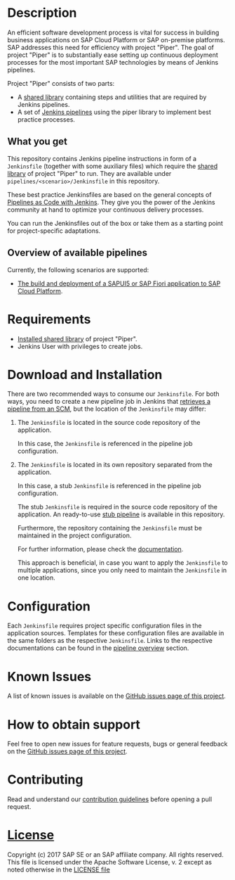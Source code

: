 # Description

An efficient software development process is vital for success in building
business applications on SAP Cloud Platform or SAP on-premise platforms.
SAP addresses this need for efficiency with project "Piper". The goal of project
"Piper" is to substantially ease setting up continuous deployment processes for
the most important SAP technologies by means of Jenkins pipelines.

Project "Piper" consists of two parts:

 * A [shared library][piper-library] containing steps and utilities that are
   required by Jenkins pipelines.
 * A set of [Jenkins pipelines][piper-pipelines] using the piper library to
   implement best practice processes.

## What you get

This repository contains Jenkins pipeline instructions in form of a
`Jenkinsfile` (together with some auxiliary files) which require the [shared
library][piper-library] of project "Piper" to run. They are available under
`pipelines/<scenario>/Jenkinsfile` in this repository.

These best practice Jenkinsfiles are based on the general concepts of [Pipelines
as Code with Jenkins][jenkins-doc-pipelines]. They give you the power of the
Jenkins community at hand to optimize your continuous delivery processes.

You can run the Jenkinsfiles out of the box or take them as a starting point for
project-specific adaptations.

## Overview of available pipelines

Currently, the following scenarios are supported:

* [The build and deployment of a SAPUI5 or SAP Fiori application to SAP Cloud
  Platform][piper-pipelines-fiori-doc].

# Requirements

* [Installed shared library][piper-library-installation] of project "Piper".
* Jenkins User with privileges to create jobs.

# Download and Installation

There are two recommended ways to consume our `Jenkinsfile`. For both ways, you
need to create a new pipeline job in Jenkins that [retrieves a pipeline from an
SCM][jenkins-doc-pipelineFromSCM], but the location of the `Jenkinsfile` may
differ:

1. The `Jenkinsfile` is located in the source code repository of the application.

   In this case, the `Jenkinsfile` is referenced in the pipeline job configuration.

2. The `Jenkinsfile` is located in its own repository separated from the application.

   In this case, a stub `Jenkinsfile` is referenced in the pipeline job configuration.

   The stub `Jenkinsfile` is required in the source code repository of the application.
   An ready-to-use [stub pipeline](pipelines/utility/pipelineExecutor/Jenkinsfile) is available in this repository. 

   Furthermore, the repository containing the `Jenkinsfile` must be maintained in the project configuration.

   For further information, please check the [documentation](pipelines/utility/pipelineExecutor/README.md).

   This approach is beneficial, in case you want to apply the `Jenkinsfile` to multiple applications, since you only need to maintain the
   `Jenkinsfile` in one location.

# Configuration

Each `Jenkinsfile` requires project specific configuration files in the
application sources. Templates for these configuration files are available in
the same folders as the respective `Jenkinsfile`. Links to the respective
documentations can be found in the
[pipeline overview](#overview-of-available-pipelines) section.

# Known Issues

A list of known issues is available on the [GitHub issues page of this
project][piper-pipelines-issues].

# How to obtain support

Feel free to open new issues for feature requests, bugs or general feedback on
the [GitHub issues page of this project][piper-pipelines-issues].

# Contributing

Read and understand our [contribution guidelines][piper-pipelines-contribution]
before opening a pull request.

# [License][piper-pipelines-license]

Copyright (c) 2017 SAP SE or an SAP affiliate company. All rights reserved.
This file is licensed under the Apache Software License, v. 2 except as noted otherwise in the [LICENSE file][piper-pipelines-license]

[piper-library]: https://github.com/SAP/jenkins-library
[piper-pipelines]: https://github.com/SAP/jenkins-pipelines
[piper-pipelines-issues]: https://github.com/SAP/jenkins-pipelines/issues
[piper-library-installation]: https://github.com/SAP/jenkins-library/blob/master/README.md#download-and-installation
[piper-pipelines-fiori]: https://github.com/SAP/jenkins-pipelines/blob/master/pipelines/ui5-sap-cp/Jenkinsfile
[piper-pipelines-fiori-doc]: https://github.com/SAP/jenkins-pipelines/blob/master/pipelines/ui5-sap-cp/README.md
[piper-pipelines-license]: ./LICENSE
[piper-pipelines-contribution]: .//CONTRIBUTING.md
[jenkins-doc-pipelines]: https://jenkins.io/solutions/pipeline
[jenkins-doc-libraries]: https://jenkins.io/doc/book/pipeline/shared-libraries
[jenkins-doc-steps]: https://jenkins.io/doc/pipeline/steps
[jenkins-doc-pipelineFromSCM]: https://jenkins.io/doc/book/pipeline/getting-started/#defining-a-pipeline-in-scm
[jenkins-plugin-sharedlibs]: https://wiki.jenkins-ci.org/display/JENKINS/Pipeline+Shared+Groovy+Libraries+Plugin
